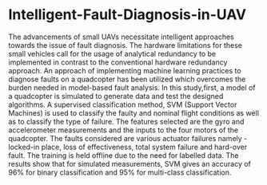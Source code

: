 # Intelligent-Fault-Diagnosis-in-UAV
The advancements of small UAVs necessitate intelligent approaches towards the issue of fault diagnosis. The hardware limitations for these small vehicles call for the usage of analytical redundancy to be implemented in contrast to the conventional hardware redundancy approach. An approach of implementing machine learning practices to diagnose faults on a quadcopter has been utilized which overcomes the burden needed in model-based fault analysis. In this study,first, a model of a quadcopter is simulated to generate data and test the designed algorithms. A supervised classification
method, SVM (Support Vector Machines) is used to classify the faulty and nominal flight conditions as well as to classify the type of failure. The features selected are the gyro and accelerometer measurements and the inputs to the four motors of the quadcopter. The faults considered are various actuator failures namely - locked-in place, loss of effectiveness, total system failure and hard-over fault. The training is held offline due to the need for labelled data. The results show that for simulated measurements, SVM gives an accuracy of 96% for binary classification and 95% for
multi-class classification.
